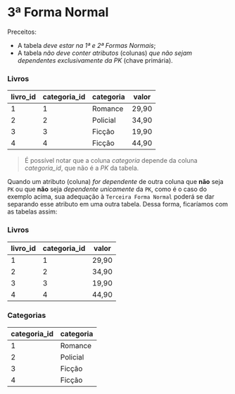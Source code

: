 # 3ª Forma Normal
Preceitos:
- A tabela *deve estar na 1ª e 2ª Formas Normais*;
- A tabela *não deve conter atributos* (colunas) *que não sejam dependentes exclusivamente da PK* (chave primária).

### Livros
| livro_id |	categoria_id |	categoria |	valor |
|----------|---------------|------------|-------|
|     1    |	      1      |	Romance   |	29,90 | 
|     2    |	      2      |	Policial  |	34,90 | 
|     3    |	      3      |	Ficção    |	19,90 |
|     4    |	      4      |	Ficção    |	44,90 |
> É possível notar que a coluna *categoria* depende da coluna *categoria_id*, que não é a *PK* da tabela.

Quando um atributo (coluna) *for dependente* de outra coluna que **não** seja `PK` ou que **não** seja *dependente unicamente* da `PK`, como é o caso do exemplo acima, sua adequação à `Terceira Forma Normal` poderá se dar separando esse atributo em uma outra tabela. Dessa forma, ficaríamos com as tabelas assim:

### Livros
|livro_id |	categoria_id |	valor |
|---------|--------------|--------|
|    1    |   	 1       |	29,90 |
|    2    |   	 2       |	34,90 |
|    3    |   	 3       |	19,90 |
|    4    |   	 4       |	44,90 |

### Categorias
| categoria_id |	categoria |
|--------------|------------|
|      1       |	Romance   |
|      2       |	Policial  |
|      3       |	Ficção    |
|      4       |	Ficção    |